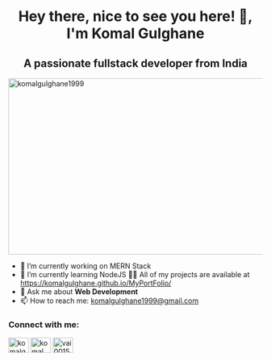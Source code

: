 

<h1 align="center"> Hey there, nice to see you here! 👋, I'm Komal Gulghane
<h2 align="center">A passionate fullstack developer from India</h2>
<img align="center" src="github image,jpg" alt="komalgulghane1999" height="350" width="1500" /></a>

<br>

- 🔭 I’m currently working on MERN Stack
- 🌱  I’m currently learning NodeJS
  👨‍💻 All of my projects are available at https://komalgulghane.github.io/MyPortFolio/
- 💬 Ask me about **Web Development**
- 📫 How to  reach me: komalgulghane1999@gmail.com


<p align="left">
<h3 align="left">Connect with me:</h3>

<a href="https://twitter.com/GulghaneKomal" target="blank"><img align="center" src="https://cdn.jsdelivr.net/npm/simple-icons@3.0.1/icons/twitter.svg" alt="komalgulghane" height="30" width="40" /></a>
<a href="linkedin.com/in/komal-gulghane" target="blank"><img align="center" src="https://cdn.jsdelivr.net/npm/simple-icons@3.0.1/icons/linkedin.svg" alt="komal gulghane" height="30" width="40" /></a>
<a href="https://www.instagram.com/invites/contact/?i=dea7twlwerw7&utm_content=7h3m29k" target="blank"><img align="center" src="https://cdn.jsdelivr.net/npm/simple-icons@3.0.1/icons/instagram.svg" alt="vai0015" height="30" width="40" /></a>

</p>

